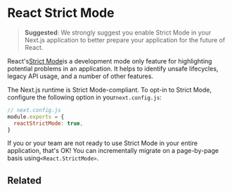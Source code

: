 # React Strict Mode

> **Suggested**: We strongly suggest you enable Strict Mode in your Next.js application to better prepare your application for the future of React.

React's[Strict Mode](https://reactjs.org/docs/strict-mode.html)is a development mode only feature for highlighting potential problems in an application. It helps to identify unsafe lifecycles, legacy API usage, and a number of other features.

The Next.js runtime is Strict Mode-compliant. To opt-in to Strict Mode, configure the following option in your`next.config.js`:

```js
// next.config.js
module.exports = {
  reactStrictMode: true,
}

```

If you or your team are not ready to use Strict Mode in your entire application, that's OK! You can incrementally migrate on a page-by-page basis using`<React.StrictMode>`.

## Related


